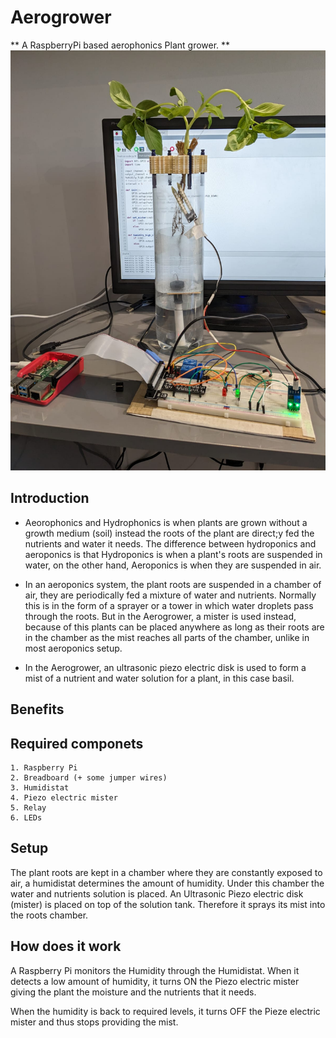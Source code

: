 # Aerogrower
** A RaspberryPi based aerophonics Plant grower. **
![The AeroGrower](images/Aerogrower.jpeg)

## Introduction
 - Aeorophonics and Hydrophonics is when plants are grown without a growth medium (soil) instead the roots of the plant are direct;y fed the nutrients and water it needs.
 The difference between hydroponics and aeroponics is that Hydroponics is when a plant's roots are suspended in water, on the other hand, Aeroponics is when they are suspended in air.

 - In an aeroponics system, the plant roots are suspended in a chamber of air, they are periodically fed a mixture of water and nutrients. Normally this is in the form of a sprayer or a tower in which water droplets pass through the roots. But in the Aerogrower, a mister is used instead, because of this plants can be placed anywhere as long as their roots are in the chamber as the mist reaches all parts of the chamber, unlike in most aeroponics setup.

 - In the Aerogrower, an ultrasonic piezo electric disk is used to form a mist of a nutrient and water solution for a plant, in this case basil.

 ## Benefits

 ## Required componets
    1. Raspberry Pi
    2. Breadboard (+ some jumper wires)
    3. Humidistat
    4. Piezo electric mister
    5. Relay
    6. LEDs


 ## Setup
The plant roots are kept in a chamber where they are constantly exposed to air, a humidistat determines the amount of humidity.
Under this chamber the water and nutrients solution is placed.
An Ultrasonic Piezo electric disk (mister) is placed on top of the solution tank. Therefore it sprays its mist into the roots chamber.

## How does it work

   A Raspberry Pi monitors the Humidity through the Humidistat. When it detects a low amount of humidity, it turns ON the Piezo electric mister giving the plant the moisture and the nutrients that it needs.

   When the humidity is back to required levels, it turns OFF the Pieze electric mister and thus stops providing the mist.

